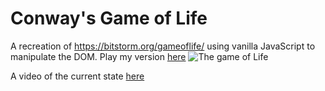 # Conway's Game of Life
A recreation of https://bitstorm.org/gameoflife/ using vanilla JavaScript to manipulate the DOM.
Play my version [here](https://mikosramek.github.io/game-of-life/)
![The game of Life](https://mikosramek.ca/public_files/gameoflife.png)


A video of the current state [here](https://mikosramek.ca/public_files/gameoflife.mov)


